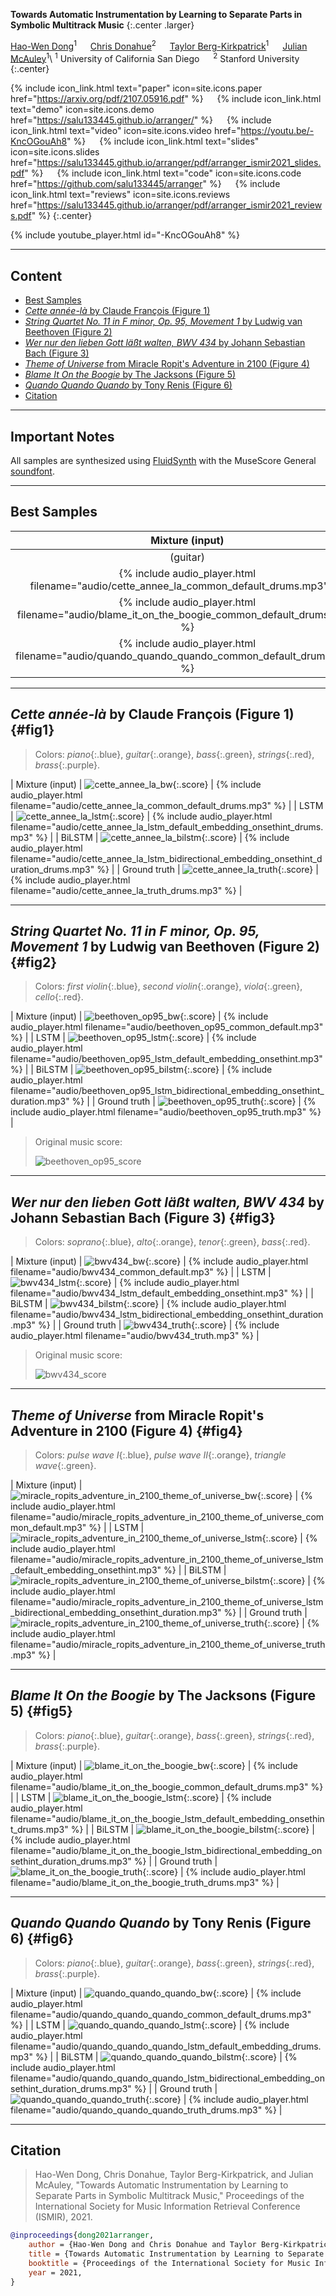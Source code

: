 __Towards Automatic Instrumentation by Learning to Separate Parts in Symbolic Multitrack Music__
{:.center .larger}

[Hao-Wen Dong](https://salu133445.github.io/)<sup>1</sup> &emsp;
[Chris Donahue](https://chrisdonahue.com/)<sup>2</sup> &emsp;
[Taylor Berg-Kirkpatrick](https://cseweb.ucsd.edu/~tberg/)<sup>1</sup> &emsp;
[Julian McAuley](https://cseweb.ucsd.edu/~jmcauley/)<sup>1</sup>\\
<sup>1</sup> University of California San Diego &emsp;
<sup>2</sup> Stanford University
{:.center}

{% include icon_link.html text="paper" icon=site.icons.paper href="https://arxiv.org/pdf/2107.05916.pdf" %} &emsp;
{% include icon_link.html text="demo" icon=site.icons.demo href="https://salu133445.github.io/arranger/" %} &emsp;
{% include icon_link.html text="video" icon=site.icons.video href="https://youtu.be/-KncOGouAh8" %} &emsp;
{% include icon_link.html text="slides" icon=site.icons.slides href="https://salu133445.github.io/arranger/pdf/arranger_ismir2021_slides.pdf" %} &emsp;
{% include icon_link.html text="code" icon=site.icons.code href="https://github.com/salu133445/arranger" %} &emsp;
{% include icon_link.html text="reviews" icon=site.icons.reviews href="https://salu133445.github.io/arranger/pdf/arranger_ismir2021_reviews.pdf" %}
{:.center}

{% include youtube_player.html id="-KncOGouAh8" %}

---

## Content

- [Best Samples](#best-samples)
- [_Cette année-là_ by Claude François (Figure 1)](#fig1)
- [_String Quartet No. 11 in F minor, Op. 95, Movement 1_ by Ludwig van Beethoven (Figure 2)](#fig2)
- [_Wer nur den lieben Gott läßt walten, BWV 434_ by Johann Sebastian Bach (Figure 3)](#fig3)
- [_Theme of Universe_ from Miracle Ropit's Adventure in 2100 (Figure 4)](#fig4)
- [_Blame It On the Boogie_ by The Jacksons (Figure 5)](#fig5)
- [_Quando Quando Quando_ by Tony Renis (Figure 6)](#fig6)
- [Citation](#citation)

---

## Important Notes

All samples are synthesized using [FluidSynth](https://www.fluidsynth.org/) with the MuseScore General [soundfont](https://musescore.org/en/handbook/3/soundfonts-and-sfz-files).

---

## Best Samples

<div class="table-wrapper" markdown="block">

| Mixture (input) | Predicted instrumentation (output) |
|:-:|:-:|
| (guitar) | (piano, guitar, bass, strings, brass) |
| {% include audio_player.html filename="audio/cette_annee_la_common_default_drums.mp3" %} | {% include audio_player.html filename="audio/cette_annee_la_lstm_bidirectional_embedding_onsethint_duration_drums.mp3" %} |
| {% include audio_player.html filename="audio/blame_it_on_the_boogie_common_default_drums.mp3" %} | {% include audio_player.html filename="audio/blame_it_on_the_boogie_lstm_bidirectional_embedding_onsethint_duration_drums.mp3" %} |
| {% include audio_player.html filename="audio/quando_quando_quando_common_default_drums.mp3" %} | {% include audio_player.html filename="audio/quando_quando_quando_lstm_bidirectional_embedding_onsethint_duration_drums.mp3" %} |

</div>

---

## _Cette année-là_ by Claude François (Figure 1) {#fig1}

> Colors: _piano_{:.blue}, _guitar_{:.orange}, _bass_{:.green}, _strings_{:.red}, _brass_{:.purple}.

<div class="table-wrapper" markdown="block">

| Mixture (input) | ![cette_annee_la_bw](images/cette_annee_la_bw.png){:.score} | {% include audio_player.html filename="audio/cette_annee_la_common_default_drums.mp3" %} |
| LSTM | ![cette_annee_la_lstm](images/cette_annee_la_lstm.png){:.score} | {% include audio_player.html filename="audio/cette_annee_la_lstm_default_embedding_onsethint_drums.mp3" %} |
| BiLSTM | ![cette_annee_la_bilstm](images/cette_annee_la_bilstm.png){:.score} | {% include audio_player.html filename="audio/cette_annee_la_lstm_bidirectional_embedding_onsethint_duration_drums.mp3" %} |
| Ground truth | ![cette_annee_la_truth](images/cette_annee_la_truth.png){:.score} | {% include audio_player.html filename="audio/cette_annee_la_truth_drums.mp3" %} |

</div>

---

## _String Quartet No. 11 in F minor, Op. 95, Movement 1_ by Ludwig van Beethoven (Figure 2) {#fig2}

> Colors: _first violin_{:.blue}, _second violin_{:.orange}, _viola_{:.green}, _cello_{:.red}.

<div class="table-wrapper" markdown="block">

| Mixture (input) | ![beethoven_op95_bw](images/beethoven_op95_bw.png){:.score} | {% include audio_player.html filename="audio/beethoven_op95_common_default.mp3" %} |
| LSTM | ![beethoven_op95_lstm](images/beethoven_op95_lstm.png){:.score} | {% include audio_player.html filename="audio/beethoven_op95_lstm_default_embedding_onsethint.mp3" %} |
| BiLSTM | ![beethoven_op95_bilstm](images/beethoven_op95_bilstm.png){:.score} | {% include audio_player.html filename="audio/beethoven_op95_lstm_bidirectional_embedding_onsethint_duration.mp3" %} |
| Ground truth | ![beethoven_op95_truth](images/beethoven_op95_truth.png){:.score} | {% include audio_player.html filename="audio/beethoven_op95_truth.mp3" %} |

</div>

> Original music score:
>
> ![beethoven_op95_score](images/beethoven_op95_score.png)

---

## _Wer nur den lieben Gott läßt walten, BWV 434_ by Johann Sebastian Bach (Figure 3) {#fig3}

> Colors: _soprano_{:.blue}, _alto_{:.orange}, _tenor_{:.green}, _bass_{:.red}.

<div class="table-wrapper" markdown="block">

| Mixture (input) | ![bwv434_bw](images/bwv434_bw.png){:.score} | {% include audio_player.html filename="audio/bwv434_common_default.mp3" %} |
| LSTM | ![bwv434_lstm](images/bwv434_lstm.png){:.score} | {% include audio_player.html filename="audio/bwv434_lstm_default_embedding_onsethint.mp3" %} |
| BiLSTM | ![bwv434_bilstm](images/bwv434_bilstm.png){:.score} | {% include audio_player.html filename="audio/bwv434_lstm_bidirectional_embedding_onsethint_duration.mp3" %} |
| Ground truth | ![bwv434_truth](images/bwv434_truth.png){:.score} | {% include audio_player.html filename="audio/bwv434_truth.mp3" %} |

</div>

> Original music score:
>
> ![bwv434_score](images/bwv434_score.png)

---

## _Theme of Universe_ from Miracle Ropit's Adventure in 2100 (Figure 4) {#fig4}

> Colors: _pulse wave I_{:.blue}, _pulse wave II_{:.orange}, _triangle wave_{:.green}.

<div class="table-wrapper" markdown="block">

| Mixture (input) | ![miracle_ropits_adventure_in_2100_theme_of_universe_bw](images/miracle_ropits_adventure_in_2100_theme_of_universe_bw.png){:.score} | {% include audio_player.html filename="audio/miracle_ropits_adventure_in_2100_theme_of_universe_common_default.mp3" %} |
| LSTM | ![miracle_ropits_adventure_in_2100_theme_of_universe_lstm](images/miracle_ropits_adventure_in_2100_theme_of_universe_lstm.png){:.score} | {% include audio_player.html filename="audio/miracle_ropits_adventure_in_2100_theme_of_universe_lstm_default_embedding_onsethint.mp3" %} |
| BiLSTM | ![miracle_ropits_adventure_in_2100_theme_of_universe_bilstm](images/miracle_ropits_adventure_in_2100_theme_of_universe_bilstm.png){:.score} | {% include audio_player.html filename="audio/miracle_ropits_adventure_in_2100_theme_of_universe_lstm_bidirectional_embedding_onsethint_duration.mp3" %} |
| Ground truth | ![miracle_ropits_adventure_in_2100_theme_of_universe_truth](images/miracle_ropits_adventure_in_2100_theme_of_universe_truth.png){:.score} | {% include audio_player.html filename="audio/miracle_ropits_adventure_in_2100_theme_of_universe_truth.mp3" %} |

</div>

---

## _Blame It On the Boogie_ by The Jacksons (Figure 5) {#fig5}

> Colors: _piano_{:.blue}, _guitar_{:.orange}, _bass_{:.green}, _strings_{:.red}, _brass_{:.purple}.

<div class="table-wrapper" markdown="block">

| Mixture (input) | ![blame_it_on_the_boogie_bw](images/blame_it_on_the_boogie_bw.png){:.score} | {% include audio_player.html filename="audio/blame_it_on_the_boogie_common_default_drums.mp3" %} |
| LSTM | ![blame_it_on_the_boogie_lstm](images/blame_it_on_the_boogie_lstm.png){:.score} | {% include audio_player.html filename="audio/blame_it_on_the_boogie_lstm_default_embedding_onsethint_drums.mp3" %} |
| BiLSTM | ![blame_it_on_the_boogie_bilstm](images/blame_it_on_the_boogie_bilstm.png){:.score} | {% include audio_player.html filename="audio/blame_it_on_the_boogie_lstm_bidirectional_embedding_onsethint_duration_drums.mp3" %} |
| Ground truth | ![blame_it_on_the_boogie_truth](images/blame_it_on_the_boogie_truth.png){:.score} | {% include audio_player.html filename="audio/blame_it_on_the_boogie_truth_drums.mp3" %} |

</div>

---

## _Quando Quando Quando_ by Tony Renis (Figure 6) {#fig6}

> Colors: _piano_{:.blue}, _guitar_{:.orange}, _bass_{:.green}, _strings_{:.red}, _brass_{:.purple}.

<div class="table-wrapper" markdown="block">

| Mixture (input) | ![quando_quando_quando_bw](images/quando_quando_quando_bw.png){:.score} | {% include audio_player.html filename="audio/quando_quando_quando_common_default_drums.mp3" %} |
| LSTM | ![quando_quando_quando_lstm](images/quando_quando_quando_lstm.png){:.score} | {% include audio_player.html filename="audio/quando_quando_quando_lstm_default_embedding_drums.mp3" %} |
| BiLSTM | ![quando_quando_quando_bilstm](images/quando_quando_quando_bilstm.png){:.score} | {% include audio_player.html filename="audio/quando_quando_quando_lstm_bidirectional_embedding_onsethint_duration_drums.mp3" %} |
| Ground truth | ![quando_quando_quando_truth](images/quando_quando_quando_truth.png){:.score} | {% include audio_player.html filename="audio/quando_quando_quando_truth_drums.mp3" %} |

</div>

---

## Citation

> Hao-Wen Dong, Chris Donahue, Taylor Berg-Kirkpatrick, and Julian McAuley, "Towards Automatic Instrumentation by Learning to Separate Parts in Symbolic Multitrack Music," Proceedings of the International Society for Music Information Retrieval Conference (ISMIR), 2021.

```bibtex
@inproceedings{dong2021arranger,
    author = {Hao-Wen Dong and Chris Donahue and Taylor Berg-Kirkpatrick and Julian McAuley},
    title = {Towards Automatic Instrumentation by Learning to Separate Parts in Symbolic Multitrack Music},
    booktitle = {Proceedings of the International Society for Music Information Retrieval Conference (ISMIR)},
    year = 2021,
}
```
